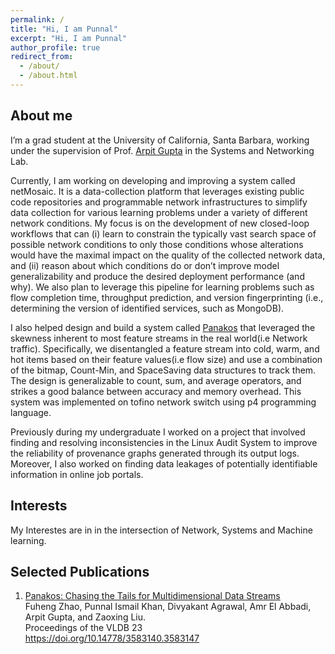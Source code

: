 ```yaml
---
permalink: /
title: "Hi, I am Punnal"
excerpt: "Hi, I am Punnal"
author_profile: true
redirect_from: 
  - /about/
  - /about.html
---
```


About me
------
I’m a grad student at the University of California, Santa Barbara, working under the supervision of Prof. [Arpit Gupta](https://sites.cs.ucsb.edu/~arpitgupta/) in the Systems and Networking Lab.

Currently, I am working on developing and improving a system called netMosaic. It is a data-collection platform that leverages existing public code repositories and programmable network infrastructures to simplify data collection for various learning problems under a variety of different network conditions. My focus is on the development of new closed-loop workflows that can (i) learn to constrain the typically vast search space of possible network conditions to only those conditions whose alterations would have the maximal impact on the quality of the collected network data, and (ii) reason about which conditions do or don’t improve model generalizability and produce the desired deployment performance (and why). We also plan to leverage this pipeline for learning problems such as flow completion time, throughput prediction, and version fingerprinting (i.e., determining the version of identified services, such as MongoDB).


I also helped design and build a system called [Panakos](https://doi.org/10.14778/3583140.3583147) that leveraged the skewness inherent to most feature streams in the real world(i.e Network traffic). Specifically, we disentangled a feature stream into cold, warm, and hot items based on their feature values(i.e flow size) and use a combination of the bitmap, Count-Min, and SpaceSaving data structures to track them. The design is generalizable to count, sum, and average operators, and strikes a good balance between accuracy and memory overhead. This system was implemented on tofino network switch using p4 programming language. 

Previously during my undergraduate I worked on a project that involved finding and resolving inconsistencies in the Linux Audit System to improve the reliability of provenance graphs generated through its output logs. Moreover, I also worked on finding data leakages of potentially identifiable information in online job portals.

Interests
------
My Interestes are in in the intersection of Network, Systems and Machine learning.

Selected Publications
------
1. [Panakos: Chasing the Tails for Multidimensional Data Streams](https://doi.org/10.14778/3583140.3583147) <br />
    Fuheng Zhao, Punnal Ismail Khan, Divyakant Agrawal, Amr El Abbadi, Arpit Gupta, and Zaoxing Liu.  <br />
    Proceedings of the VLDB 23  <br />
    https://doi.org/10.14778/3583140.3583147  <br />

